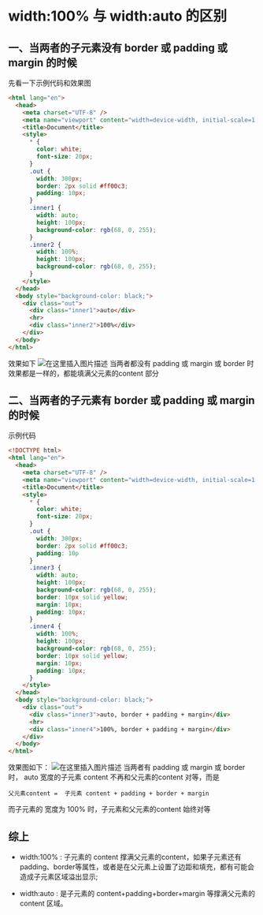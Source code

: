 # width:100%  与 width:auto 的区别
## 一、当两者的子元素没有 border 或 padding 或 margin 的时候
先看一下示例代码和效果图
```html
<html lang="en">
  <head>
    <meta charset="UTF-8" />
    <meta name="viewport" content="width=device-width, initial-scale=1.0" />
    <title>Document</title>
    <style>
      * {
        color: white;
        font-size: 20px;
      }
      .out {
        width: 300px;
        border: 2px solid #ff00c3;
        padding: 10px;
      }
      .inner1 {
        width: auto;
        height: 100px;
        background-color: rgb(68, 0, 255);
      }
      .inner2 {
        width: 100%;
        height: 100px;
        background-color: rgb(68, 0, 255);
      }
    </style>
  </head>
  <body style="background-color: black;">
    <div class="out">
      <div class="inner1">auto</div>
      <hr>
      <div class="inner2">100%</div>
    </div>
  </body>
</html>
```
效果如下
![在这里插入图片描述](https://img-blog.csdnimg.cn/direct/05e16a6a6e704be6857ad880e1a266be.png)
当两者都没有 padding 或 margin 或 border 时 效果都是一样的，都能填满父元素的content 部分
## 二、当两者的子元素有 border 或 padding 或 margin 的时候
示例代码
```html
<!DOCTYPE html>
<html lang="en">
  <head>
    <meta charset="UTF-8" />
    <meta name="viewport" content="width=device-width, initial-scale=1.0" />
    <title>Document</title>
    <style>
      * {
        color: white;
        font-size: 20px;
      }
      .out {
        width: 300px;
        border: 2px solid #ff00c3;
        padding: 10p
      }
      .inner3 {
        width: auto;
        height: 100px;
        background-color: rgb(68, 0, 255);
        border: 10px solid yellow;
        margin: 10px;
        padding: 10px;
      }
      .inner4 {
        width: 100%;
        height: 100px;
        background-color: rgb(68, 0, 255);
        border: 10px solid yellow;
        margin: 10px;
        padding: 10px;
      }
    </style>
  </head>
  <body style="background-color: black;">
    <div class="out">
      <div class="inner3">auto, border + padding + margin</div>
      <hr>
      <div class="inner4">100%, border + padding + margin</div>
    </div>
  </body>
</html>
```
效果图如下：
![在这里插入图片描述](https://img-blog.csdnimg.cn/direct/d216282811db45b299f5395200591faa.png)
当两者有 padding 或 margin 或 border 时， auto 宽度的子元素 content 不再和父元素的content 对等，而是
```
父元素content =  子元素 content + padding + border + margin
```
而子元素的 宽度为 100% 时，子元素和父元素的content 始终对等

## 综上
+ width:100% : 子元素的 content 撑满父元素的content，如果子元素还有 padding、border等属性，或者是在父元素上设置了边距和填充，都有可能会造成子元素区域溢出显示;

+ width:auto :  是子元素的 content+padding+border+margin 等撑满父元素的 content 区域。
